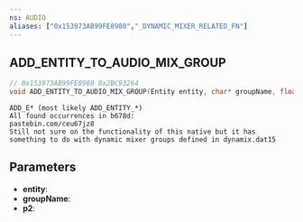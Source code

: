 ```yaml
---
ns: AUDIO
aliases: ["0x153973AB99FE8980","_DYNAMIC_MIXER_RELATED_FN"]
---
```

## ADD_ENTITY_TO_AUDIO_MIX_GROUP

```c
// 0x153973AB99FE8980 0x2BC93264
void ADD_ENTITY_TO_AUDIO_MIX_GROUP(Entity entity, char* groupName, float p2);
```

```
ADD_E* (most likely ADD_ENTITY_*)  
All found occurrences in b678d:  
pastebin.com/ceu67jz8  
Still not sure on the functionality of this native but it has something to do with dynamic mixer groups defined in dynamix.dat15  
```

## Parameters
* **entity**: 
* **groupName**: 
* **p2**: 

